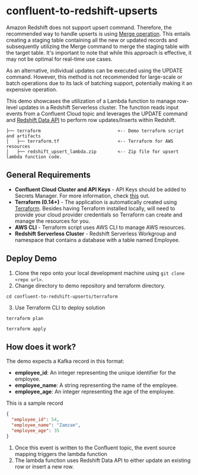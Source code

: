 # confluent-to-redshift-upserts

Amazon Redshift does not support upsert command. Therefore, the recommended way to handle upserts is using [Merge operation](https://docs.aws.amazon.com/redshift/latest/dg/t_updating-inserting-using-staging-tables-.html). This entails creating a staging table containing all the new or updated records and subsequently utilizing the Merge command to merge the staging table with the target table. It's important to note that while this approach is effective, it may not be optimal for real-time use cases.

As an alternative, individual updates can be executed using the UPDATE command. However, this method is not recommended for large-scale or batch operations due to its lack of batching support, potentially making it an expensive operation.

This demo showcases the utilization of a Lambda function to manage row-level updates in a Redshift Serverless cluster. The function reads input events from a Confluent Cloud topic and leverages the UPDATE command and [Redshift Data API](https://docs.aws.amazon.com/redshift/latest/mgmt/data-api.html) to perform row updates/Inserts within Redshift.

```
├── terraform                             <-- Demo terraform script and artifacts
│   ├── terraform.tf                      <-- Terraform for AWS resources
│   ├── redshift_upsert_lambda.zip        <-- Zip file for upsert lambda function code.
```

## General Requirements

* **Confluent Cloud Cluster and API Keys** - API Keys should be added to Secrets Manager. For more information, check [this](https://docs.aws.amazon.com/msk/latest/developerguide/msk-password.html) out.
* **Terraform (0.14+)** - The application is automatically created using [Terraform](https://www.terraform.io). Besides having Terraform installed locally, will need to provide your cloud provider credentials so Terraform can create and manage the resources for you.
* **AWS CLI** - Terraform script uses AWS CLI to manage AWS resources.
* **Redshift Serverless Cluster** - Redshift Serverless Workgroup and namespace that contains a database with a table named Employee.

## Deploy Demo

1. Clone the repo onto your local development machine using `git clone <repo url>`.
2. Change directory to demo repository and terraform directory.

```
cd confluent-to-redshift-upserts/terraform

```
3. Use Terraform CLI to deploy solution

```
terraform plan

terraform apply

```

## How does it work?

The demo expects a Kafka record in this format:
* **employee_id**: An integer representing the unique identifier for the employee.
* **employee_name**: A string representing the name of the employee.
* **employee_age**: An integer representing the age of the employee.

This is a sample record
```json
{
  "employee_id": 54,
  "employee_name": "Zamzam",
  "employee_age": 35
}
```
1. Once this event is written to the Confluent topic, the event source mapping triggers the lambda function
2. The lambda function uses Redshift Data API to either update an existing row or insert a new row.


